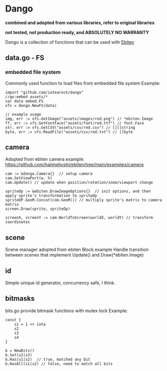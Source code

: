 # Dango 
**combined and adopted from various libraries, refer to original libraries**

**not tested, not production ready, and ABSOLUTELY NO WARRANTY**

Dango is a collection of functions that can be used with [Ebiten](ebiten.org)

## data.go - FS
### embedded file system
Commonly used function to load files from embedded file system
Example:
```
import "github.com/iatearock/dango"
//go:embed assets/*
var data embed.FS
vfs = dango.NewFS(data)

// example usage
img, err := vfs.GetImage("assets/images/red.png") // *ebiten.Image
ff, err := vfs.GetFontFace("assets/font/red.ttf") // font.Face
str, err := vfs.GetCSV("assets/csv/red.csv") // [][]string
byte, err := vfs.ReadFile("assets/csv/red.txt") // []byte
```

## camera
Adopted from ebiten camera example:
https://github.com/hajimehoshi/ebiten/tree/main/examples/camera

```
cam := &dango.Camera{}  // setup camera 
cam.SetViewPort(w, h)
cam.Update() // update when position/rotation/zoom/viewport change

spriteOp := &ebiten.DrawImageOptions{}  // init options, and then apply sprite's transformation to spriteOp
spriteOP.GeoM.Concat(cam.GeoM()) // multiply sprite's matrix to camera matrix
screen.Draw(sprite, spriteOp)

screenX, screenY := cam.WorldToScreen(worldX, worldY) // transform coordinates
```

## scene
Scene manager adopted from ebiten Block example
Handle transition between scenes that implement Update() and Draw(*ebiten.Image)


## id
Simple unique id generator, concurrency safe, I think.

## bitmasks 
bits.go provide bitmask functions with mutex lock
Example:
```
const {
	s1 = 1 << iota
	s2
	s3
    s4
}

b = NewBits()
b.Set(s2|s3)
b.Has(s1|s2)  // true, matched any bit
b.HasAll(s1|s2) // false, need to match all bits
 ```